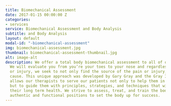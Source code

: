 ```yaml
---
title: Biomechanical Assessment
date: 2017-01-15 00:00:00 Z
categories:
- services
service: Biomechanical Assessment and Body Analysis
subtitle: and Body Analysis
layout: default
modal-id: "-biomechanical-assessment"
img: biomechanical-assessment.jpg
thumbnail: biomechanical-assessment-thumbnail.jpg
alt: image-alt
description: We offer a total body biomechanical assessment to all of our patients.
  We will evaluate you from you’re your toes to your nose and regardless of diagnosis
  or injury, we seek to not only find the source of the pain or injury, but also the
  cause. This unique approach was developed by Gary Gray and the Gray Institute and
  allows our therapists to serve our patients not only to help them in the short term,
  but to guide them with principles, strategies, and techniques that will benefit
  their long term health. We strive to assess, treat, and train the body in the most
  authentic and functional positions to set the body up for success.
---
```

